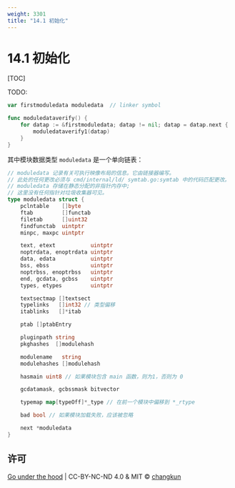 ```yaml
---
weight: 3301
title: "14.1 初始化"
---
```


# 14.1 初始化

[TOC]

TODO:

```go
var firstmoduledata moduledata  // linker symbol

func moduledataverify() {
	for datap := &firstmoduledata; datap != nil; datap = datap.next {
		moduledataverify1(datap)
	}
}
```

其中模块数据类型 `moduledata` 是一个单向链表：

```go
// moduledata 记录有关可执行映像布局的信息。它由链接器编写。
// 此处的任何更改必须与 cmd/internal/ld/ symtab.go:symtab 中的代码匹配更改。
// moduledata 存储在静态分配的非指针内存中;
// 这里没有任何指针对垃圾收集器可见。
type moduledata struct {
	pclntable    []byte
	ftab         []functab
	filetab      []uint32
	findfunctab  uintptr
	minpc, maxpc uintptr

	text, etext           uintptr
	noptrdata, enoptrdata uintptr
	data, edata           uintptr
	bss, ebss             uintptr
	noptrbss, enoptrbss   uintptr
	end, gcdata, gcbss    uintptr
	types, etypes         uintptr

	textsectmap []textsect
	typelinks   []int32 // 类型偏移
	itablinks   []*itab

	ptab []ptabEntry

	pluginpath string
	pkghashes  []modulehash

	modulename   string
	modulehashes []modulehash

	hasmain uint8 // 如果模块包含 main 函数，则为1，否则为 0

	gcdatamask, gcbssmask bitvector

	typemap map[typeOff]*_type // 在前一个模块中偏移到 *_rtype

	bad bool // 如果模块加载失败，应该被忽略

	next *moduledata
}
```

## 许可

[Go under the hood](https://github.com/changkun/go-under-the-hood) | CC-BY-NC-ND 4.0 & MIT &copy; [changkun](https://changkun.de)